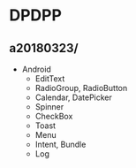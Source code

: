 # DPDPP

## a20180323/

- Android
    - EditText
    - RadioGroup, RadioButton
    - Calendar, DatePicker
    - Spinner
    - CheckBox
    - Toast
    - Menu
    - Intent, Bundle
    - Log
